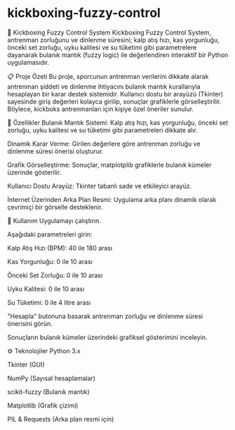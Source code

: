 # kickboxing-fuzzy-control


🥊 Kickboxing Fuzzy Control System
Kickboxing Fuzzy Control System, antrenman zorluğunu ve dinlenme süresini; kalp atış hızı, kas yorgunluğu, önceki set zorluğu, uyku kalitesi ve su tüketimi gibi parametrelere dayanarak bulanık mantık (fuzzy logic) ile değerlendiren interaktif bir Python uygulamasıdır.

📋 Proje Özeti
Bu proje, sporcunun antrenman verilerini dikkate alarak antrenman şiddeti ve dinlenme ihtiyacını bulanık mantık kurallarıyla hesaplayan bir karar destek sistemidir.
Kullanıcı dostu bir arayüzü (Tkinter) sayesinde giriş değerleri kolayca girilip, sonuçlar grafiklerle görselleştirilir. Böylece, kickboks antrenmanları için kişiye özel öneriler sunulur.

🚀 Özellikler
Bulanık Mantık Sistemi: Kalp atış hızı, kas yorgunluğu, önceki set zorluğu, uyku kalitesi ve su tüketimi gibi parametreleri dikkate alır.

Dinamik Karar Verme: Girilen değerlere göre antrenman zorluğu ve dinlenme süresi önerisi oluşturur.

Grafik Görselleştirme: Sonuçlar, matplotplib grafiklerle bulanık kümeler üzerinde gösterilir.

Kullanıcı Dostu Arayüz: Tkinter tabanlı sade ve etkileyici arayüz.

İnternet Üzerinden Arka Plan Resmi: Uygulama arka planı dinamik olarak çevrimiçi bir görselle desteklenir.

🎯 Kullanım
Uygulamayı çalıştırın.

Aşağıdaki parametreleri girin:

Kalp Atış Hızı (BPM): 40 ile 180 arası

Kas Yorgunluğu: 0 ile 10 arası

Önceki Set Zorluğu: 0 ile 10 arası

Uyku Kalitesi: 0 ile 10 arası

Su Tüketimi: 0 ile 4 litre arası

"Hesapla" butonuna basarak antrenman zorluğu ve dinlenme süresi önerisini görün.

Sonuçların bulanık kümeler üzerindeki grafiksel gösterimini inceleyin.

⚙️ Teknolojiler
Python 3.x

Tkinter (GUI)

NumPy (Sayısal hesaplamalar)

scikit-fuzzy (Bulanık mantık)

Matplotlib (Grafik çizimi)

PIL & Requests (Arka plan resmi için)

